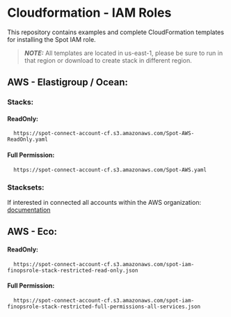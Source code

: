 # Cloudformation - IAM Roles

This repository contains examples and complete CloudFormation templates for installing the Spot IAM role.

> **_NOTE:_**  All templates are located in us-east-1, please be sure to run in that region or download to create stack in different region.    
> 
## AWS - Elastigroup / Ocean:
### Stacks:
#### ReadOnly: 
```
  https://spot-connect-account-cf.s3.amazonaws.com/Spot-AWS-ReadOnly.yaml
```
#### Full Permission:
```
  https://spot-connect-account-cf.s3.amazonaws.com/Spot-AWS.yaml
```

### Stacksets:
If interested in connected all accounts within the AWS organization: [documentation](https://github.com/spotinst/spotinst-examples/blob/master/Utilities/AWS/StackSet/README.md)


## AWS - Eco:
#### ReadOnly:
```
  https://spot-connect-account-cf.s3.amazonaws.com/spot-iam-finopsrole-stack-restricted-read-only.json
```
#### Full Permission:
```
  https://spot-connect-account-cf.s3.amazonaws.com/spot-iam-finopsrole-stack-restricted-full-permissions-all-services.json
```
